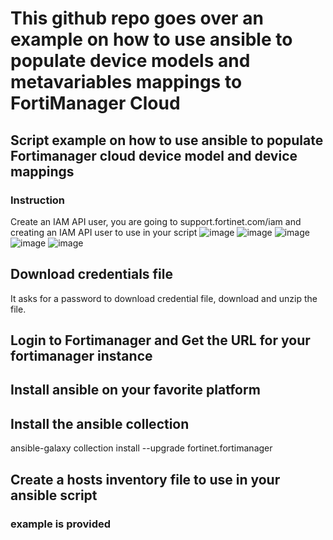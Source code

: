 # This github repo goes over an example on how to use ansible to populate device models and metavariables mappings to FortiManager Cloud

## Script example on how to use ansible to populate Fortimanager cloud device model and device mappings

### Instruction
Create an IAM API user, you are going to support.fortinet.com/iam and creating an IAM API user to use in your script
![image](https://github.com/MikeWissa/ansible-script-add-device-to-fortimanager-cloud/assets/6186228/81e7c6f7-a32f-42bc-83a9-c782f1fdef3a)
![image](https://github.com/MikeWissa/ansible-script-add-device-to-fortimanager-cloud/assets/6186228/032c50be-5709-4796-99b9-e3933370cc35)
![image](https://github.com/MikeWissa/ansible-script-add-device-to-fortimanager-cloud/assets/6186228/26c22f86-35ce-4d75-8136-12f2958546f3)
![image](https://github.com/MikeWissa/ansible-script-add-device-to-fortimanager-cloud/assets/6186228/70607d7e-1a45-4b7c-bc37-a22f87030014)
![image](https://github.com/MikeWissa/ansible-script-add-device-to-fortimanager-cloud/assets/6186228/eaf31e8a-ec81-465b-ac0f-1403ce350b1c)

## Download credentials file
It asks for a password to download credential file, download and unzip the file.

## Login to Fortimanager and Get the URL for your fortimanager instance

## Install ansible on your favorite platform

## Install the ansible collection
ansible-galaxy collection install --upgrade fortinet.fortimanager

## Create a hosts inventory file to use in your ansible script
### example is provided
